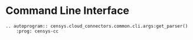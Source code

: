 # Command Line Interface

```{eval-rst}
.. autoprogram:: censys.cloud_connectors.common.cli.args:get_parser()
    :prog: censys-cc
```
